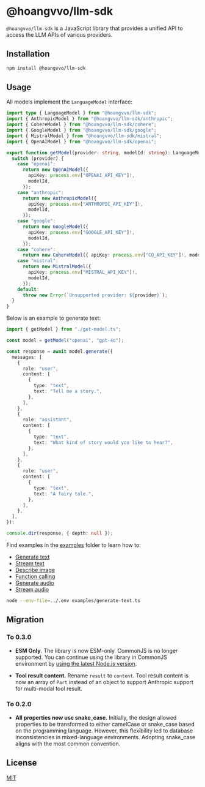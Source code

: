 # @hoangvvo/llm-sdk

`@hoangvvo/llm-sdk` is a JavaScript library that provides a unified API to access the LLM APIs of various providers.

## Installation

```bash
npm install @hoangvvo/llm-sdk
```

## Usage

All models implement the `LanguageModel` interface:

```typescript
import type { LanguageModel } from "@hoangvvo/llm-sdk";
import { AnthropicModel } from "@hoangvvo/llm-sdk/anthropic";
import { CohereModel } from "@hoangvvo/llm-sdk/cohere";
import { GoogleModel } from "@hoangvvo/llm-sdk/google";
import { MistralModel } from "@hoangvvo/llm-sdk/mistral";
import { OpenAIModel } from "@hoangvvo/llm-sdk/openai";

export function getModel(provider: string, modelId: string): LanguageModel {
  switch (provider) {
    case "openai":
      return new OpenAIModel({
        apiKey: process.env["OPENAI_API_KEY"]!,
        modelId,
      });
    case "anthropic":
      return new AnthropicModel({
        apiKey: process.env["ANTHROPIC_API_KEY"]!,
        modelId,
      });
    case "google":
      return new GoogleModel({
        apiKey: process.env["GOOGLE_API_KEY"]!,
        modelId,
      });
    case "cohere":
      return new CohereModel({ apiKey: process.env["CO_API_KEY"]!, modelId });
    case "mistral":
      return new MistralModel({
        apiKey: process.env["MISTRAL_API_KEY"]!,
        modelId,
      });
    default:
      throw new Error(`Unsupported provider: ${provider}`);
  }
}
```

Below is an example to generate text:

```typescript
import { getModel } from "./get-model.ts";

const model = getModel("openai", "gpt-4o");

const response = await model.generate({
  messages: [
    {
      role: "user",
      content: [
        {
          type: "text",
          text: "Tell me a story.",
        },
      ],
    },
    {
      role: "assistant",
      content: [
        {
          type: "text",
          text: "What kind of story would you like to hear?",
        },
      ],
    },
    {
      role: "user",
      content: [
        {
          type: "text",
          text: "A fairy tale.",
        },
      ],
    },
  ],
});

console.dir(response, { depth: null });
```

Find examples in the [examples](./examples/) folder to learn how to:

- [Generate text](./examples/generate-text.ts)
- [Stream text](./examples/stream-text.ts)
- [Describe image](./examples/describe-image.ts)
- [Function calling](./examples/tool-use.ts)
- [Generate audio](./examples/generate-audio.ts)
- [Stream audio](./examples/stream-audio.ts)

```bash
node --env-file=../.env examples/generate-text.ts
```

## Migration

### To 0.3.0

- **ESM Only**. The library is now ESM-only. CommonJS is no longer supported. You can continue using the library in CommonJS environment by [using the latest Node.js version](https://nodejs.org/api/modules.html#loading-ecmascript-modules-using-require).

- **Tool result content.** Rename `result` to `content`. Tool result content is now an array of `Part` instead of an object to support Anthropic support for multi-modal tool result.

### To 0.2.0

- **All properties now use snake_case.** Initially, the design allowed properties to be transformed to either camelCase or snake_case based on the programming language. However, this flexibility led to database inconsistencies in mixed-language environments. Adopting snake_case aligns with the most common convention.

## License

[MIT](https://github.com/hoangvvo/llm-sdk/blob/main/LICENSE)
